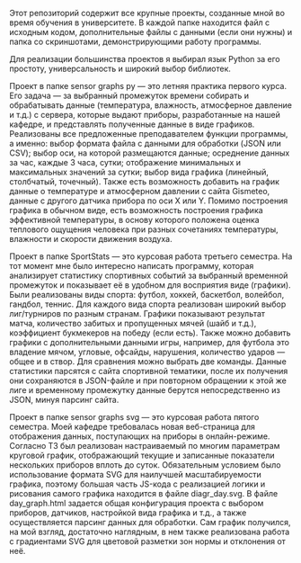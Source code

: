 Этот репозиторий содержит все крупные проекты, созданные мной во время обучения в университете. В каждой папке находится файл с исходным кодом, дополнительные файлы с данными (если они нужны) и папка со скриншотами, демонстрирующими работу программы.

Для реализации большинства проектов я выбирал язык Python за его простоту, универсальность и широкий выбор библиотек.

Проект в папке sensor graphs py — это летняя практика первого курса. Его задача — за выбранный промежуток времени собирать и обрабатывать данные (температура, влажность, атмосферное давление и т.д.) с сервера, которые выдают приборы, разработанные на нашей кафедре, и представлять полученные данные в виде графиков. Реализованы все предложенные преподавателем функции программы, а именно: выбор формата файла с данными для обработки (JSON или CSV); выбор оси, на которой размещаются данные; осреднение данных за час, каждые 3 часа, сутки; отображение минимальных и максимальных значений за сутки; выбор вида графика (линейный, столбчатый, точечный). Также есть возможность добавить на график данные о температуре и атмосферном давлении с сайта Gismeteo, данные с другого датчика прибора по оси X или Y. Помимо построения графика в обычном виде, есть возможность построения графика эффективной температуры, в основу которого положена оценка теплового ощущения человека при разных сочетаниях температуры, влажности и скорости движения воздуха.

Проект в папке SportStats — это курсовая работа третьего семестра. На тот момент мне было интересно написать программу, которая анализирует статистику спортивных событий за выбранный временной промежуток и показывает её в удобном для восприятия виде (графики). Были реализованы виды спорта: футбол, хоккей, баскетбол, волейбол, гандбол, теннис. Для каждого вида спорта реализован широкий выбор лиг/турниров по разным странам. Графики показывают результат матча, количество забитых и пропущенных мячей (шайб и т.д.), коэффициент букмекеров на победу (если есть). Также можно добавить графики с дополнительными данными игры, например, для футбола это владение мячом, угловые, офсайды, нарушения, количество ударов — общее и в створ. Для сравнения можно выбрать две команды. Данные статистики парсятся с сайта спортивной тематики, после их получения они сохраняются в JSON-файле и при повторном обращении к этой же лиге и временному промежутку данные берутся непосредственно из JSON, минуя парсинг сайта.

Проект в папке sensor graphs svg — это курсовая работа пятого семестра. Моей кафедре требовалась новая веб-страница для отображения данных, поступающих на приборы в онлайн-режиме. Согласно ТЗ был реализован настраиваемый по многим параметрам круговой график, отображающий текущие и записанные показатели нескольких приборов вплоть до суток. Обязательным условием было использование формата SVG для наилучшей масштабируемости графика, поэтому большая часть JS-кода с реализацией логики и рисования самого графика находится в файле diagr_day.svg. В файле day_graph.html задается общая конфигурация проекта с выбором приборов, датчиков, настройкой вида графика и т.д., а также осуществляется парсинг данных для обработки. Сам график получился, на мой взгляд, достаточно наглядным, в нем также реализована работа с градиентами SVG для цветовой разметки зон нормы и отклонения от неё.
